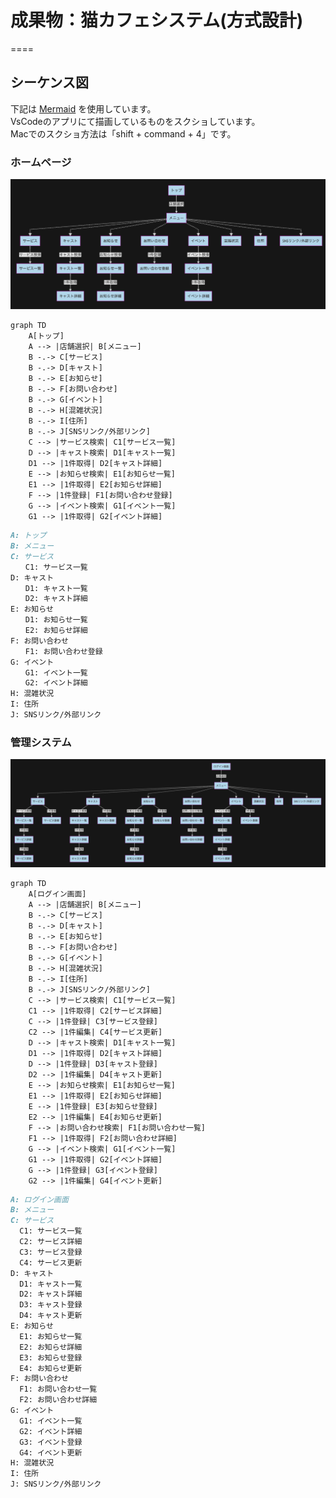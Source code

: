 # 成果物：猫カフェシステム(方式設計)
====

## シーケンス図

下記は [Mermaid](https://mermaidjs.github.io/) を使用しています。  
VsCodeのアプリにて描画しているものをスクショしています。  
Macでのスクショ方法は「shift + command + 4」です。  

### ホームページ

![overview image](image/01.png?raw=true)

```mermaid
graph TD
	A[トップ]
	A --> |店舗選択| B[メニュー]
	B -.-> C[サービス]
	B -.-> D[キャスト]
	B -.-> E[お知らせ]
	B -.-> F[お問い合わせ]
	B -.-> G[イベント]
	B -.-> H[混雑状況]
	B -.-> I[住所]
	B -.-> J[SNSリンク/外部リンク]
	C --> |サービス検索| C1[サービス一覧]
	D --> |キャスト検索| D1[キャスト一覧]
	D1 --> |1件取得| D2[キャスト詳細]
	E --> |お知らせ検索| E1[お知らせ一覧]
	E1 --> |1件取得| E2[お知らせ詳細]
	F --> |1件登録| F1[お問い合わせ登録]
	G --> |イベント検索| G1[イベント一覧]
	G1 --> |1件取得| G2[イベント詳細]
```

```markdown
A: トップ
B: メニュー
C: サービス
　　C1: サービス一覧
D: キャスト
　　D1: キャスト一覧
　　D2: キャスト詳細
E: お知らせ
　　D1: お知らせ一覧
　　E2: お知らせ詳細
F: お問い合わせ
　　F1: お問い合わせ登録
G: イベント
　　G1: イベント一覧
　　G2: イベント詳細
H: 混雑状況
I: 住所
J: SNSリンク/外部リンク
```

### 管理システム

![overview image](image/02.png?raw=true)

```mermaid
graph TD
	A[ログイン画面]
	A --> |店舗選択| B[メニュー]
	B -.-> C[サービス]
	B -.-> D[キャスト]
	B -.-> E[お知らせ]
	B -.-> F[お問い合わせ]
	B -.-> G[イベント]
	B -.-> H[混雑状況]
	B -.-> I[住所]
	B -.-> J[SNSリンク/外部リンク]
	C --> |サービス検索| C1[サービス一覧]
	C1 --> |1件取得| C2[サービス詳細]
	C --> |1件登録| C3[サービス登録]
	C2 --> |1件編集| C4[サービス更新]
	D --> |キャスト検索| D1[キャスト一覧]
	D1 --> |1件取得| D2[キャスト詳細]
	D --> |1件登録| D3[キャスト登録]
	D2 --> |1件編集| D4[キャスト更新]
	E --> |お知らせ検索| E1[お知らせ一覧]
	E1 --> |1件取得| E2[お知らせ詳細]
	E --> |1件登録| E3[お知らせ登録]
	E2 --> |1件編集| E4[お知らせ更新]
	F --> |お問い合わせ検索| F1[お問い合わせ一覧]
	F1 --> |1件取得| F2[お問い合わせ詳細]
	G --> |イベント検索| G1[イベント一覧]
	G1 --> |1件取得| G2[イベント詳細]
	G --> |1件登録| G3[イベント登録]
	G2 --> |1件編集| G4[イベント更新]
```

```markdown
A: ログイン画面
B: メニュー
C: サービス
  C1: サービス一覧
  C2: サービス詳細
  C3: サービス登録
  C4: サービス更新
D: キャスト
  D1: キャスト一覧
  D2: キャスト詳細
  D3: キャスト登録
  D4: キャスト更新
E: お知らせ
  E1: お知らせ一覧
  E2: お知らせ詳細
  E3: お知らせ登録
  E4: お知らせ更新
F: お問い合わせ
  F1: お問い合わせ一覧
  F2: お問い合わせ詳細
G: イベント
  G1: イベント一覧
  G2: イベント詳細
  G3: イベント登録
  G4: イベント更新
H: 混雑状況
I: 住所
J: SNSリンク/外部リンク
```